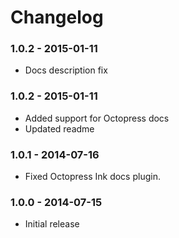 # Changelog

### 1.0.2 - 2015-01-11

- Docs description fix

### 1.0.2 - 2015-01-11

- Added support for Octopress docs
- Updated readme

### 1.0.1 - 2014-07-16

- Fixed Octopress Ink docs plugin.

### 1.0.0 - 2014-07-15

- Initial release
